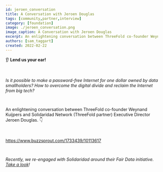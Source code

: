 ```yaml
---
id: jeroen_conversation
title: A Conversation with Jeroen Douglas
tags: [community,partner,interview]
category: [foundation]
image: ./jeroen_conversation.png
image_caption: A Conversation with Jeroen Douglas
excerpt: An enlightening conversation between ThreeFold co-founder Weynand Kuijpers and Solidaridad Network (ThreeFold partner) Executive Director Jeroen Douglas.
authors: [sam_taggart]
created: 2022-02-22
---
```


👂 **Lend us your ear!**

<br/>

*Is it possible to make a password-free Internet for one dollar owned by data smallholders? How to overcome the digital divide and reclaim the Internet from big tech?*

<br/>

An enlightening conversation between ThreeFold co-founder Weynand Kuijpers and Solidaridad Network (ThreeFold partner) Executive Director Jeroen Douglas. 👇

<br/>

https://www.buzzsprout.com/1733439/10113617

<br/>

*Recently, we re-engaged with Solidaridad around their Fair Data initiative. [Take a look](https://forum.threefold.io/t/solidaridad-revival/2158)!*